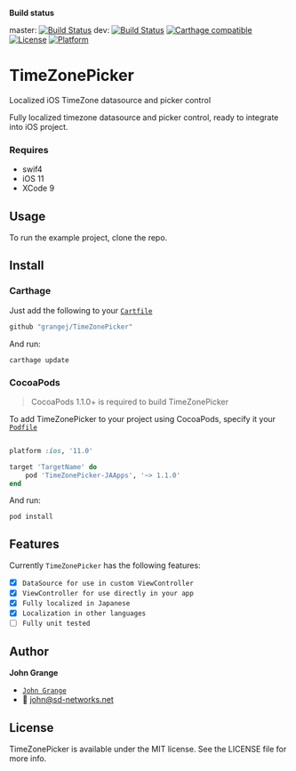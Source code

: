 **Build status**

master: 
[![Build Status](https://travis-ci.org/grangej/TimeZonePicker.svg?branch=master)](https://travis-ci.org/grangej/TimeZonePicker)
dev:
[![Build Status](https://travis-ci.org/grangej/TimeZonePicker.svg?branch=dev)](https://travis-ci.org/grangej/TimeZonePicker)
[![Carthage compatible](https://img.shields.io/badge/Carthage-compatible-4BC51D.svg?style=flat)](https://github.com/Carthage/Carthage)
[![License](https://img.shields.io/cocoapods/l/RxViewModel.svg?style=flat)](https://github.com/grangej/TimeZonePicker)
[![Platform](https://img.shields.io/cocoapods/p/RxViewModel.svg?style=flat)](https://github.com/grangej/TimeZonePicker)
# TimeZonePicker
Localized iOS TimeZone datasource and picker control

Fully localized timezone datasource and picker control, ready to integrate into iOS project.

### Requires
- swif4
- iOS 11
- XCode 9

## Usage

To run the example project, clone the repo.

## Install

### Carthage

Just add the following to your [`Cartfile`](https://github.com/Carthage/Carthage/blob/master/Documentation/Artifacts.md#cartfile)

```swift
github "grangej/TimeZonePicker"
```

And run:

```console
carthage update
```
### CocoaPods

> CocoaPods 1.1.0+ is required to build TimeZonePicker 

To add TimeZonePicker to your project using CocoaPods, specify it your 
[`Podfile`](https://guides.cocoapods.org/using/the-podfile.html)

```ruby

platform :ios, '11.0'

target 'TargetName' do
	pod 'TimeZonePicker-JAApps', '~> 1.1.0'
end
```

And run:

```console
pod install
```

## Features

Currently `TimeZonePicker` has the following features:

- [x] `DataSource for use in custom ViewController`
- [x] `ViewController for use directly in your app`
- [x] `Fully localized in Japanese`
- [x] `Localization in other languages`
- [ ] `Fully unit tested`

## Author

__John Grange__ 

- [`John Grange`](https://johngrange.sd-networks.net) 
- :email: john@sd-networks.net

## License

TimeZonePicker is available under the MIT license. See the LICENSE file for more info.

